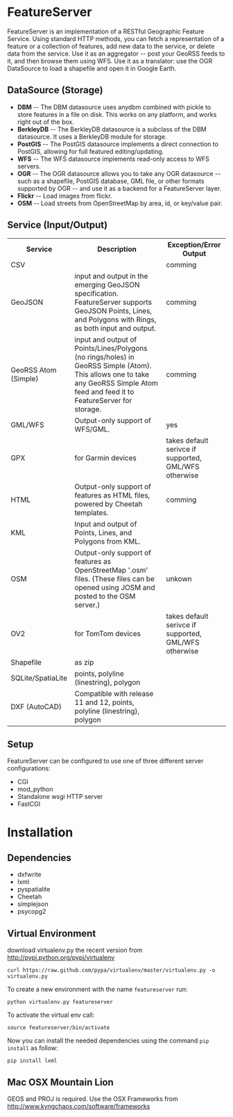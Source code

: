 FeatureServer
=============
FeatureServer is an implementation of a RESTful Geographic Feature Service. Using standard HTTP methods, you can fetch a representation of a feature or a collection of features, add new data to the service, or delete data from the service. Use it as an aggregator -- post your GeoRSS feeds to it, and then browse them using WFS. Use it as a translator: use the OGR DataSource to load a shapefile and open it in Google Earth.

DataSource (Storage)
--------------------
* __DBM__ -- The DBM datasource uses anydbm combined with pickle to store features in a file on disk. This works on any platform, and works right out of the box.
* __BerkleyDB__ -- The BerkleyDB datasource is a subclass of the DBM datasource. It uses a BerkleyDB module for storage.
* __PostGIS__ -- The PostGIS datasource implements a direct connection to PostGIS, allowing for full featured editing/updating.
* __WFS__ -- The WFS datasource implements read-only access to WFS servers.
* __OGR__ -- The OGR datasource allows you to take any OGR datasource -- such as a shapefile, PostGIS database, GML file, or other formats supported by OGR -- and use it as a backend for a FeatureServer layer.
* __Flickr__ -- Load images from flickr.
* __OSM__ -- Load streets from OpenStreetMap by area, id, or key/value pair.

Service (Input/Output)
----------------------
<table>
    <tr>
        <th>Service</th><th>Description</th><th>Exception/Error Output</th>
    </tr>
    <tr>
        <td>CSV</td><td></td><td>comming</td>
    </tr>
    <tr>
        <td>GeoJSON</td><td>input and output in the emerging GeoJSON specification. FeatureServer supports GeoJSON Points, Lines, and Polygons with Rings, as both input and output.</td><td>comming</td>
    </tr>
    <tr>
        <td>GeoRSS Atom (Simple)</td><td>input and output of Points/Lines/Polygons (no rings/holes) in GeoRSS Simple (Atom). This allows one to take any GeoRSS Simple Atom feed and feed it to FeatureServer for storage.</td><td>comming</td>
    </tr>
    <tr>
        <td>GML/WFS</td><td>Output-only support of WFS/GML.</td><td>yes</td>
    </tr>
    <tr>
        <td>GPX</td><td>for Garmin devices</td><td>takes default serivce if supported, GML/WFS otherwise</td>
    </tr>
    <tr>
        <td>HTML</td><td>Output-only support of features as HTML files, powered by Cheetah templates.</td><td>comming</td>
    </tr>
    <tr>
        <td>KML</td><td>Input and output of Points, Lines, and Polygons from KML.</td><td></td>
    </tr>
    <tr>
        <td>OSM</td><td>Output-only support of features as OpenStreetMap '.osm' files. (These files can be opened using JOSM and posted to the OSM server.)</td><td>unkown</td>
    </tr>
    <tr>
        <td>OV2</td><td>for TomTom devices</td><td>takes default serivce if supported, GML/WFS otherwise</td>
    </tr>
    <tr>
        <td>Shapefile</td><td>as zip</td><td></td>
    </tr>
    <tr>
        <td>SQLite/SpatiaLite</td><td>points, polyline (linestring), polygon</td><td></td>
    </tr>
    <tr>
        <td>DXF (AutoCAD)</td><td>Compatible with release 11 and 12, points, polyline (linestring), polygon</td><td></td>
    </tr>
</table>

Setup
-----
FeatureServer can be configured to use one of three different server configurations:
* CGI
* mod_python
* Standalone wsgi HTTP server
* FastCGI


Installation
============

Dependencies
------------
* dxfwrite
* lxml
* pyspatialite
* Cheetah
* simplejson
* psycopg2

Virtual Environment
-------------------
download virtualenv.py the recent version from http://pypi.python.org/pypi/virtualenv

```
curl https://raw.github.com/pypa/virtualenv/master/virtualenv.py -o virtualenv.py
```

To create a new environment with the name ```featureserver``` run:

```
python virtualenv.py featureserver
```

To activate the virtual env call:

```
source featureserver/bin/activate
```

Now you can install the needed dependencies using the command ```pip install``` as follow:

```
pip install lxml
```

Mac OSX Mountain Lion
---------------------
GEOS and PROJ is required. Use the OSX Frameworks from http://www.kyngchaos.com/software/frameworks
